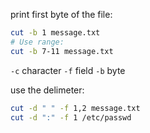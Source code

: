 print first byte of the file:
```bash
cut -b 1 message.txt
# Use range:
cut -b 7-11 message.txt
```

`-c` character
`-f` field
`-b` byte

use the delimeter:
```bash
cut -d " " -f 1,2 message.txt
cut -d ":" -f 1 /etc/passwd
```
